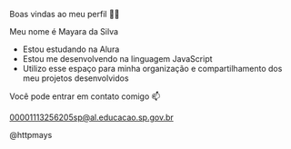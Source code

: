 Boas vindas ao meu perfil 🩷🩷

Meu nome é Mayara da Silva

- Estou estudando na Alura
- Estou me desenvolvendo na linguagem JavaScript
- Utilizo esse espaço para minha organização e compartilhamento dos meu projetos desenvolvidos

Você pode entrar em contato comigo 📫

00001113256205sp@al.educacao.sp.gov.br

@httpmays
